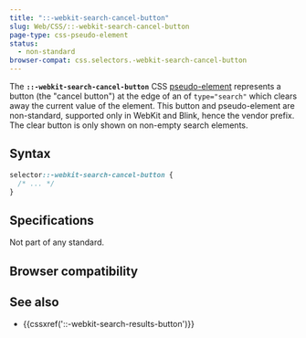 ```yaml
---
title: "::-webkit-search-cancel-button"
slug: Web/CSS/::-webkit-search-cancel-button
page-type: css-pseudo-element
status:
  - non-standard
browser-compat: css.selectors.-webkit-search-cancel-button
---
```




The **`::-webkit-search-cancel-button`** CSS [pseudo-element](/Web/CSS/Pseudo-elements) represents a button (the "cancel button") at the edge of an  of `type="search"` which clears away the current value of the  element. This button and pseudo-element are non-standard, supported only in WebKit and Blink, hence the vendor prefix. The clear button is only shown on non-empty search  elements.

## Syntax

```css
selector::-webkit-search-cancel-button {
  /* ... */
}
```

## Specifications

Not part of any standard.

## Browser compatibility



## See also

- {{cssxref('::-webkit-search-results-button')}}
